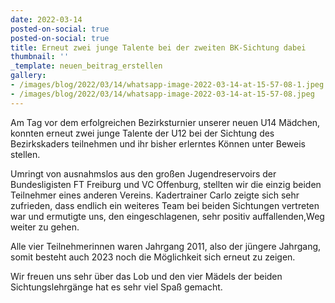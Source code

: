 ```yaml
---
date: 2022-03-14
posted-on-social: true
posted-on-social: true
title: Erneut zwei junge Talente bei der zweiten BK-Sichtung dabei
thumbnail: ''
_template: neuen_beitrag_erstellen
gallery:
- /images/blog/2022/03/14/whatsapp-image-2022-03-14-at-15-57-08-1.jpeg
- /images/blog/2022/03/14/whatsapp-image-2022-03-14-at-15-57-08.jpeg
---
```


Am Tag vor dem erfolgreichen Bezirksturnier unserer neuen U14 Mädchen, konnten erneut zwei junge Talente der U12 bei der Sichtung des Bezirkskaders teilnehmen und ihr bisher erlerntes Können unter Beweis stellen.

Umringt von ausnahmslos aus den großen Jugendreservoirs der Bundesligisten FT Freiburg und VC Offenburg, stellten wir die einzig beiden Teilnehmer eines anderen Vereins. Kadertrainer Carlo zeigte sich sehr zufrieden, dass endlich ein weiteres Team bei beiden Sichtungen vertreten war und ermutigte uns, den eingeschlagenen, sehr positiv auffallenden,Weg weiter zu gehen.

Alle vier Teilnehmerinnen waren Jahrgang 2011, also der jüngere Jahrgang, somit besteht auch 2023 noch die Möglichkeit sich erneut zu zeigen.

Wir freuen uns sehr über das Lob und den vier Mädels der beiden Sichtungslehrgänge hat es sehr viel Spaß gemacht.




